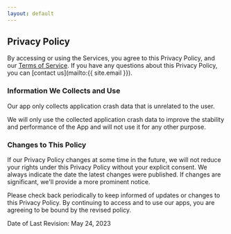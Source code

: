 ```yaml
---
layout: default
---
```


## Privacy Policy

By accessing or using the Services, you agree to this Privacy Policy, and our [Terms of Service](terms). If you have any questions about this Privacy Policy, you can [contact us](mailto:{{ site.email }}).

### Information We Collects and Use

Our app only collects application crash data that is unrelated to the user.

We will only use the collected application crash data to improve the stability and performance of the App and will not use it for any other purpose.

### Changes to This Policy

If our Privacy Policy changes at some time in the future, we will not reduce your rights under this Privacy Policy without your explicit consent. We always indicate the date the latest changes were published. If changes are significant, we'll provide a more prominent notice.

Please check back periodically to keep informed of updates or changes to this Privacy Policy. By continuing to access and to use our apps, you are agreeing to be bound by the revised policy.

Date of Last Revision: May 24, 2023